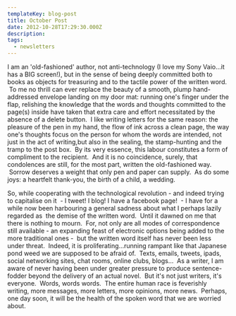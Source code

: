 ```yaml
---
templateKey: blog-post
title: October Post
date: 2012-10-28T17:29:30.000Z
description:
tags:
  - newsletters
---
```


I am an 'old-fashioned' author, not anti-technology (I love my Sony Vaio...it
has a BIG screen!), but in the sense of being deeply committed both to books as
objects for treasuring and to the tactile power of the written word.  To me no
thrill can ever replace the beauty of a smooth, plump hand-addressed envelope
landing on my door mat: running one's finger under the flap, relishing the
knowledge that the words and thoughts committed to the page(s) inside have taken
that extra care and effort necessitated by the absence of a delete button.  I
like writing letters for the same reason: the pleasure of the pen in my hand,
the flow of ink across a clean page, the way one's thoughts focus on the person
for whom the words are intended, not just in the act of writing,but also in the
sealing, the stamp-hunting and the tramp to the post box.  By its very essence,
this labour constitutes a form of compliment to the recipient.  And it is no
coincidence, surely, that condolences are still, for the most part, written the
old-fashioned way.  Sorrow deserves a weight that only pen and paper can supply.
 As do some joys: a heartfelt thank-you, the birth of a child, a wedding.

So, while cooperating with the technological revolution - and indeed trying to
capitalise on it  - I tweet! I blog! I have a facebook page!  - I have for a
while now been harbouring a general sadness about what I perhaps lazily regarded
as  the demise of the written word.  Until it dawned on me that there is nothing
to mourn.  For, not only are all modes of correspondence still available - an
expanding feast of electronic options being added to the more traditional ones -
 but the written word itself has never been less under threat.  Indeed, it is
proliferating...running rampant like that Japanese pond weed we are supposed to
be afraid of.  Texts, emails, tweets, ipads, social networking sites, chat
rooms, online clubs, blogs...  As a writer, I am aware of never having been
under greater pressure to produce sentence-fodder beyond the delivery of an
actual novel.  But it's not just writers, it's everyone.  Words, words words.
 The entire human race is feverishly writing, more messages, more letters, more
opinions, more news.  Perhaps, one day soon, it will be the health of the spoken
word that we are worried about.
